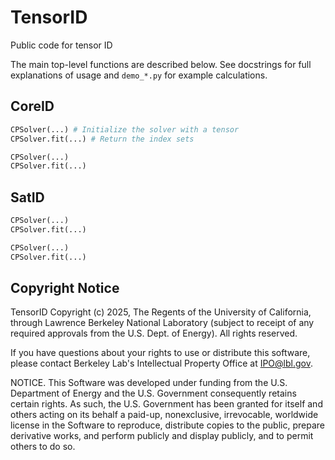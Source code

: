 # TensorID
Public code for tensor ID

The main top-level functions are described below. See docstrings for full explanations of usage and `demo_*.py` for example calculations.

## CoreID

```python
CPSolver(...) # Initialize the solver with a tensor
CPSolver.fit(...) # Return the index sets
```

```python
CPSolver(...)
CPSolver.fit(...)
```

## SatID

```python
CPSolver(...)
CPSolver.fit(...)
```

```python
CPSolver(...)
CPSolver.fit(...)
```

## Copyright Notice

TensorID Copyright (c) 2025, The Regents of the University of California,
through Lawrence Berkeley National Laboratory (subject to receipt of any
required approvals from the U.S. Dept. of Energy). All rights reserved.

If you have questions about your rights to use or distribute this software,
please contact Berkeley Lab's Intellectual Property Office at
IPO@lbl.gov.

NOTICE.  This Software was developed under funding from the U.S. Department
of Energy and the U.S. Government consequently retains certain rights.  As
such, the U.S. Government has been granted for itself and others acting on
its behalf a paid-up, nonexclusive, irrevocable, worldwide license in the
Software to reproduce, distribute copies to the public, prepare derivative 
works, and perform publicly and display publicly, and to permit others to do so.

